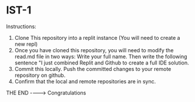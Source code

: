# IST-1
Instructions:
1. Clone This repository into a replit instance (You will need to create a new repl)
2. Once you have cloned this repository, you will need to modify the read.md file in two ways: Write your full name. Then write the following sentence "I just combined Replit and Github to create a full IDE solution.
3. Commit this locally. Push the committed changes to your remote repository on github.
4. Confirm that the local and remote repositories are in sync.


THE END ----> Congratulations
